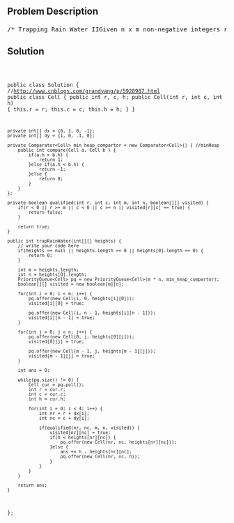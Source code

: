 <!--
<style>
  body { font-family: Arial, sans-serif; }
  .container { max-width: 700px; margin: 0 auto; padding: 10px; }
  .comment-block { background-color: #f9f9f9; padding: 10px; border-left: 5px solid #ccc; overflow-wrap: break-word; white-space: pre-wrap; }
  .code-block { background-color: #f4f4f4; padding: 10px; border: 1px solid #ddd; overflow-wrap: break-word; white-space: pre-wrap; }
</style>
-->

<div class='container'>
<h2>Problem Description</h2>
<div class='comment-block'>
<pre>
/* Trapping Rain Water IIGiven n x m non-negative integers representing an elevation map 2d wherethe area of each cell is 1 x 1,compute how much water it is able to trap after raining.ExampleGiven 5*4 matrix[12,13,0,12][13,4,13,12][13,8,10,12][12,13,12,12][13,13,13,13]return 14.*//* 注水问题， 从外向内， 从最短板往里灌水， BFS, 具体解释:http://www.cnblogs.com/grandyang/p/5928987.html题目比较困难， 理解即可*/    /**     * @param heights: a matrix of integers     * @return: an integer     */</pre>
</div>

<h2>Solution</h2>
<div class='code-block'>
<pre><code class='language-java'>


public class Solution {
     //http://www.cnblogs.com/grandyang/p/5928987.html
    public class Cell {
        public int r, c, h;
        public Cell(int r, int c, int h) {
            this.r = r;
            this.c = c;
            this.h = h;
        }
    }
    
    private int[] dx = {0, 1, 0, -1};
    private int[] dy = {1, 0, -1, 0};
    
    private Comparator<Cell> min_heap_compartor = new Comparator<Cell>() { //minHeap
        public int compare(Cell a, Cell b ) {
            if(a.h > b.h) {
                return 1;
            }else if(a.h < b.h) {
                return -1;
            }else {
                return 0;
            }
        }
    };
    
    private boolean qualified(int r, int c, int m, int n, boolean[][] visited) {
        if(r < 0 || r >= m || c < 0 || c >= n || visited[r][c] == true) {
            return false;
        }
        
        return true;
    }
    
    public int trapRainWater(int[][] heights) {
        // write your code here
        if(heights == null || heights.length == 0 || heights[0].length == 0) {
            return 0;
        }
        
        int m = heights.length;
        int n = heights[0].length;
        PriorityQueue<Cell> pq = new PriorityQueue<Cell>(m * n, min_heap_compartor);
        boolean[][] visited = new boolean[m][n];
        
        for(int i = 0; i < m; i++) {
            pq.offer(new Cell(i, 0, heights[i][0]));
            visited[i][0] = true;
            
            pq.offer(new Cell(i, n - 1, heights[i][n - 1]));
            visited[i][n - 1] = true;
        }
        
        for(int j = 0; j < n; j++) {
            pq.offer(new Cell(0, j, heights[0][j]));
            visited[0][j] = true;
            
            pq.offer(new Cell(m - 1, j, heights[m - 1][j]));
            visited[m - 1][j] = true;
        }
        
        int ans = 0;
        
        while(pq.size() != 0) {
            Cell cur = pq.poll();
            int r = cur.r;
            int c = cur.c;
            int h = cur.h;
            
            for(int i = 0; i < 4; i++) {
                int nr = r + dx[i];
                int nc = c + dy[i];
                
                if(qualified(nr, nc, m, n, visited)) {
                    visited[nr][nc] = true;
                    if(h < heights[nr][nc]) {
                        pq.offer(new Cell(nr, nc, heights[nr][nc]));
                    }else {
                        ans += h - heights[nr][nc];
                        pq.offer(new Cell(nr, nc, h));
                    }
                }
            }
        }
        
        return ans;
    }
};</code></pre>
</div>
</div>
